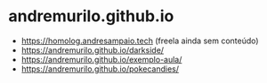 # andremurilo.github.io

- https://homolog.andresampaio.tech (freela ainda sem conteúdo)
- https://andremurilo.github.io/darkside/
- https://andremurilo.github.io/exemplo-aula/
- https://andremurilo.github.io/pokecandies/
